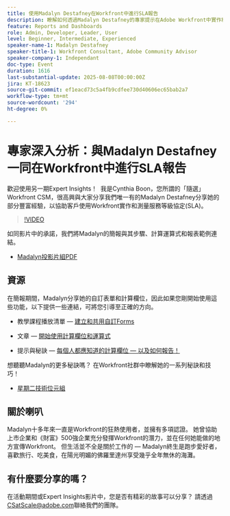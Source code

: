 ```yaml
---
title: 使用Madalyn Destafney在Workfront中進行SLA報告
description: 瞭解如何透過Madalyn Destafney的專家提示在Adobe Workfront中實作和測量服務等級協定(SLA)，包括逐步指南、計算欄位範例和自訂表單最佳實務。
feature: Reports and Dashboards
role: Admin, Developer, Leader, User
level: Beginner, Intermediate, Experienced
speaker-name-1: Madalyn Destafney
speaker-title-1: Workfront Consultant, Adobe Community Advisor
speaker-company-1: Independant
doc-type: Event
duration: 1616
last-substantial-update: 2025-08-08T00:00:00Z
jira: KT-18623
source-git-commit: ef1eacd73c5a4fb9cdfee730d40606ec65bab2a7
workflow-type: tm+mt
source-wordcount: '294'
ht-degree: 0%

---
```



# 專家深入分析：與Madalyn Destafney一同在Workfront中進行SLA報告

歡迎使用另一期Expert Insights！  我是Cynthia Boon，您所謂的「隨選」Workfront CSM，很高興與大家分享我們唯一有的Madalyn Destafney分享她的部分豐富經驗，以協助客戶使用Workfront實作和測量服務等級協定(SLA)。 

>[!VIDEO](https://video.tv.adobe.com/v/3469901/?learn=on&enablevpops)

如同影片中的承諾，我們將Madalyn的簡報與其步驟、計算運算式和報表範例連結。 

* [Madalyn投影片組PDF](https://cdn.experience.workfront.com/Training/Guides/Customer+Success+at+Scale/SLA+Reporting.pdf)

## 資源

在簡報期間，Madalyn分享她的自訂表單和計算欄位，因此如果您剛開始使用這些功能，以下提供一些連結，可將您引導至正確的方向。 

* 教學課程播放清單 — [建立和共用自訂Forms](https://experienceleague.adobe.com/en/playlists/workfront-create-and-manage-custom-forms)

* 文章 — [開始使用計算欄位和運算式](https://experienceleague.adobe.com/en/docs/workfront-learn/tutorials-workfront/custom-data/calculated-expressions/get-started-with-calculated-fields-and-expressions)

* 提示與秘訣 — [每個人都應知道的計算欄位 — 以及如何報告！](https://experienceleague.adobe.com/en/docs/events/the-skill-exchange-recordings/workfront/apr2022/calculated-fields)

想聽聽Madalyn的更多秘訣嗎？ 在Workfront社群中瞭解她的一系列秘訣和技巧！ 

* [星期二技術位元組](https://experienceleaguecommunities.adobe.com/t5/workfront-discussions/tuesday-tech-bytes/m-p/625812#M2742)

## 關於喇叭 

Madalyn十多年來一直是Workfront的狂熱使用者，並擁有多項認證。 她曾協助上市企業和《財富》500強企業充分發揮Workfront的潛力，並在任何她能做的地方宣傳Workfront。 但生活並不全是關於工作的 — Madalyn終生是跑步愛好者，喜歡旅行、吃美食，在陽光明媚的佛羅里達州享受幾乎全年無休的海灘。 

## 有什麼要分享的嗎？

在活動期間或Expert Insights影片中，您是否有精彩的故事可以分享？ 請透過[CSatScale@adobe.com](mailto:CSatScale@adobe.com)聯絡我們的團隊。
